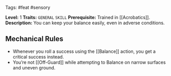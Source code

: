 Tags: #feat #sensory 

**Level:** 1
**Traits:** `GENERAL` `SKILL`
**Prerequisite:** Trained in [[Acrobatics]].
**Description:** You can keep your balance easily, even in adverse conditions. 

## Mechanical Rules

- Whenever you roll a success using the [[Balance]] action, you get a critical success instead.
- You’re not [[Off-Guard]] while attempting to Balance on narrow surfaces and uneven ground.